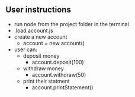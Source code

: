 ## User instructions

- run node from the project folder in the terminal
- .load account.js
- create a new account
  - account = new account()
- user can:
  - deposit money
    - account.deposit(100)
  - withdraw money
    - account.withdraw(50)
  - print their statment
    - account.printStatement()
